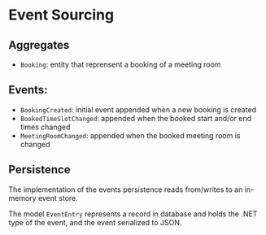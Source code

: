 # Event Sourcing

## Aggregates
- `Booking`: entity that reprensent a booking of a meeting room 

## Events:
- `BookingCreated`: initial event appended when a new booking is created
- `BookedTimeSlotChanged`: appended when the booked start and/or end times changed
- `MeetingRoomChanged`: appended when the booked meeting room is changed

## Persistence
The implementation of the events persistence reads from/writes to an in-memory event store.

The model `EventEntry` represents a record in database and holds the .NET type of the event, and the event serialized to JSON.
